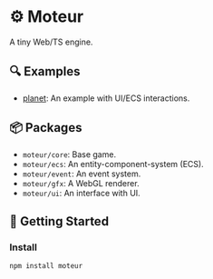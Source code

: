 # :gear: Moteur

A tiny Web/TS engine.

## :mag: Examples

-   [planet](./examples/planet/README.md): An example with UI/ECS interactions.

## :package: Packages

-   `moteur/core`: Base game.
-   `moteur/ecs`: An entity-component-system (ECS).
-   `moteur/event`: An event system.
-   `moteur/gfx`: A WebGL renderer.
-   `moteur/ui`: An interface with UI.

## :round_pushpin: Getting Started

### Install

```
npm install moteur
```
